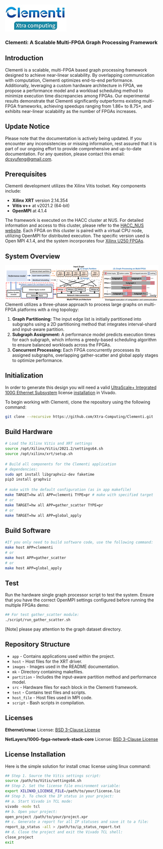 ![](images/Clementi_logo.png)
### Clementi: A Scalable Multi-FPGA Graph Processing Framework

## Introduction
Clementi is a scalable, multi-FPGA based graph processing framework designed to achieve near-linear scalability. By overlapping communication with computation, Clementi optimizes end-to-end performance. Additionally, leveraging a custom hardware architecture in FPGA, we propose a performance model and a workload scheduling method to minimize execution time discrepancies among FPGAs. Our experimental results demonstrate that Clementi significantly outperforms existing multi-FPGA frameworks, achieving speedups ranging from 1.86× to 8.75×, and exhibits near-linear scalability as the number of FPGAs increases.

## Update Notice

Please note that the documentation is actively being updated. If you encounter any inconsistencies or missing information, rest assured that it is part of our ongoing effort to provide comprehensive and up-to-date documentation. For any question, please contact this email: dcsyufeng@gmail.com.

## Prerequisites
Clementi development utilizes the Xilinx Vitis toolset. Key components include:
- **Xilinx XRT** version 2.14.354
- **Vitis v++** at v2021.2 (64-bit)
- **OpenMPI** at 4.1.4

The framework is executed on the HACC cluster at NUS. For detailed information and access to this cluster, please refer to the [HACC_NUS website](https://xacchead.d2.comp.nus.edu.sg/). Each FPGA on this cluster is paired with a virtual CPU node, utilizing OpenMPI for distributed execution. The specific version used is Open MPI 4.1.4, and the system incorporates four [Xilinx U250 FPGAs](https://docs.amd.com/r/en-US/ug1120-alveo-platforms/U200-Gen3x16-XDMA-base_2-Platform).

## System Overview
![Clementi Overview](images/Clementi_overview.png)
Clementi utilizes a three-phase approach to process large graphs on multi-FPGA platforms with a ring topology:
1. **Graph Partitioning:** The input edge list is initially partitioned into subgraphs using a 2D partitioning method that integrates interval-shard and input-aware partition.
2. **Subgraph Assignment:** A performance model predicts execution times for each subgraph, which informs a greedy-based scheduling algorithm to ensure balanced workloads across the FPGAs.
3. **Concurrent Processing:** Each FPGA concurrently processes its assigned subgraphs, overlapping gather-scatter and global apply stages to optimize performance.

## Initialization
In order to generate this design you will need a valid [UltraScale+ Integrated 100G Ethernet Subsystem](https://www.xilinx.com/products/intellectual-property/cmac_usplus.html) license [installation](#Licence-Installation) in Vivado. 

To begin working with Clementi, clone the repository using the following command:
```bash
git clone --recursive https://github.com/Xtra-Computing/Clementi.git
```
## Build Hardware
```bash
# Load the Xilinx Vitis and XRT settings
source /opt/Xilinx/Vitis/2021.2/settings64.sh
source /opt/xilinx/xrt/setup.sh

# Build all components for the Clementi application
# dependencies:
sudo apt install libgraphviz-dev faketime
pip3 install graphviz

# make with the default configuration (as in app makefile)
make TARGET=hw all APP=clementi TYPE=pr # make with specified target
# or 
make TARGET=hw all APP=gather_scatter TYPE=pr
# or
make TARGET=hw all APP=global_apply
```

## Build Software
```bash
#If you only need to build software code, use the following command:
make host APP=clementi
# or 
make host APP=gather_scatter
# or
make host APP=global_apply
```

## Test
Run the hardware single graph processor script to test the system. Ensure that you have the correct OpenMPI settings configured before running the multiple FPGAs demo:
```bash
## For test gather_scatter module:
./script/run_gather_scatter.sh
```
[Note] please pay attention to the graph dataset directory.

## Repository Structure

- `app` - Contains applications used within the project.
- `host` - Host files for the XRT driver.
- `images` - Images used in the README documentation.
- `mk` - Directory containing makefiles.
- `partition` - Includes the input-aware partition method and performance model.
- `src` - Hardware files for each block in the Clementi framework.
- `test` - Contains test files and scripts.
- `host_file` - Host files used in MPI code.
- `script` - Bash scripts in compilation.


## Licenses

**Ethernet/cmac** License: [BSD 3-Clause License](THIRD_PARTY_LIC.md)

**NetLayers/100G-fpga-network-stack-core** License: [BSD 3-Clause License](THIRD_PARTY_LIC.md)

## License Installation

Here is the simple solution for install cmac license using linux command:
```bash
## Step 1. Source the Vitis settings script:
source /path/to/Vitis/settings64.sh
## Step 2. Set the license file environment variable:
export XILINXD_LICENSE_FILE=/path/to/your/license.lic
## Step 3. To check the IP status in your project:
## a. Start Vivado in TCL mode:
vivado -mode tcl
## b. Open your project:
open_project /path/to/your/project.xpr
## c. Generate a report for all IP statuses and save it to a file:
report_ip_status -all > /path/to/ip_status_report.txt
## d. Close the project and exit the Vivado TCL shell:
close_project
exit
```
